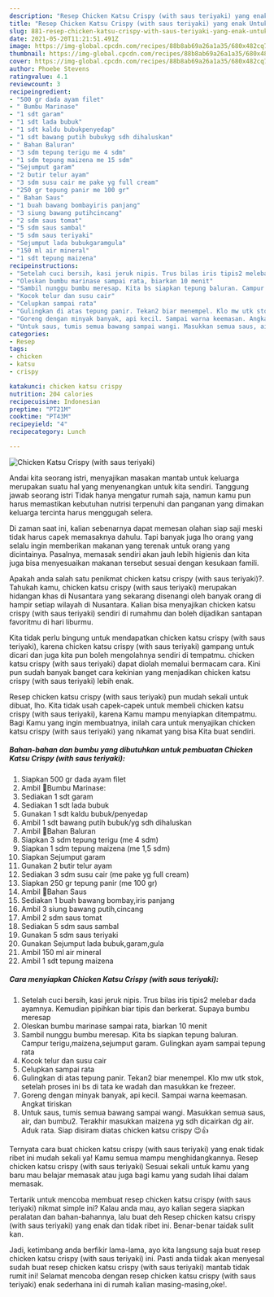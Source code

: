 ```yaml
---
description: "Resep Chicken Katsu Crispy (with saus teriyaki) yang enak Untuk Jualan"
title: "Resep Chicken Katsu Crispy (with saus teriyaki) yang enak Untuk Jualan"
slug: 881-resep-chicken-katsu-crispy-with-saus-teriyaki-yang-enak-untuk-jualan
date: 2021-05-20T11:21:51.491Z
image: https://img-global.cpcdn.com/recipes/88b8ab69a26a1a35/680x482cq70/chicken-katsu-crispy-with-saus-teriyaki-foto-resep-utama.jpg
thumbnail: https://img-global.cpcdn.com/recipes/88b8ab69a26a1a35/680x482cq70/chicken-katsu-crispy-with-saus-teriyaki-foto-resep-utama.jpg
cover: https://img-global.cpcdn.com/recipes/88b8ab69a26a1a35/680x482cq70/chicken-katsu-crispy-with-saus-teriyaki-foto-resep-utama.jpg
author: Phoebe Stevens
ratingvalue: 4.1
reviewcount: 3
recipeingredient:
- "500 gr dada ayam filet"
- " Bumbu Marinase"
- "1 sdt garam"
- "1 sdt lada bubuk"
- "1 sdt kaldu bubukpenyedap"
- "1 sdt bawang putih bubukyg sdh dihaluskan"
- " Bahan Baluran"
- "3 sdm tepung terigu me 4 sdm"
- "1 sdm tepung maizena me 15 sdm"
- "Sejumput garam"
- "2 butir telur ayam"
- "3 sdm susu cair me pake yg full cream"
- "250 gr tepung panir me 100 gr"
- " Bahan Saus"
- "1 buah bawang bombayiris panjang"
- "3 siung bawang putihcincang"
- "2 sdm saus tomat"
- "5 sdm saus sambal"
- "5 sdm saus teriyaki"
- "Sejumput lada bubukgaramgula"
- "150 ml air mineral"
- "1 sdt tepung maizena"
recipeinstructions:
- "Setelah cuci bersih, kasi jeruk nipis. Trus bilas iris tipis2 melebar dada ayamnya. Kemudian pipihkan biar tipis dan berkerat. Supaya bumbu meresap"
- "Oleskan bumbu marinase sampai rata, biarkan 10 menit"
- "Sambil nunggu bumbu meresap. Kita bs siapkan tepung baluran. Campur terigu,maizena,sejumput garam. Gulingkan ayam sampai tepung rata"
- "Kocok telur dan susu cair"
- "Celupkan sampai rata"
- "Gulingkan di atas tepung panir. Tekan2 biar menempel. Klo mw utk stok, setelah proses ini bs di tata ke wadah dan masukkan ke frezeer."
- "Goreng dengan minyak banyak, api kecil. Sampai warna keemasan. Angkat tiriskan"
- "Untuk saus, tumis semua bawang sampai wangi. Masukkan semua saus, air, dan bumbu2. Terakhir masukkan maizena yg sdh dicairkan dg air. Aduk rata. Siap disiram diatas chicken katsu crispy 😉👍"
categories:
- Resep
tags:
- chicken
- katsu
- crispy

katakunci: chicken katsu crispy 
nutrition: 204 calories
recipecuisine: Indonesian
preptime: "PT21M"
cooktime: "PT43M"
recipeyield: "4"
recipecategory: Lunch

---
```



![Chicken Katsu Crispy (with saus teriyaki)](https://img-global.cpcdn.com/recipes/88b8ab69a26a1a35/680x482cq70/chicken-katsu-crispy-with-saus-teriyaki-foto-resep-utama.jpg)

Andai kita seorang istri, menyajikan masakan mantab untuk keluarga merupakan suatu hal yang menyenangkan untuk kita sendiri. Tanggung jawab seorang istri Tidak hanya mengatur rumah saja, namun kamu pun harus memastikan kebutuhan nutrisi terpenuhi dan panganan yang dimakan keluarga tercinta harus menggugah selera.

Di zaman  saat ini, kalian sebenarnya dapat memesan olahan siap saji meski tidak harus capek memasaknya dahulu. Tapi banyak juga lho orang yang selalu ingin memberikan makanan yang terenak untuk orang yang dicintainya. Pasalnya, memasak sendiri akan jauh lebih higienis dan kita juga bisa menyesuaikan makanan tersebut sesuai dengan kesukaan famili. 



Apakah anda salah satu penikmat chicken katsu crispy (with saus teriyaki)?. Tahukah kamu, chicken katsu crispy (with saus teriyaki) merupakan hidangan khas di Nusantara yang sekarang disenangi oleh banyak orang di hampir setiap wilayah di Nusantara. Kalian bisa menyajikan chicken katsu crispy (with saus teriyaki) sendiri di rumahmu dan boleh dijadikan santapan favoritmu di hari liburmu.

Kita tidak perlu bingung untuk mendapatkan chicken katsu crispy (with saus teriyaki), karena chicken katsu crispy (with saus teriyaki) gampang untuk dicari dan juga kita pun boleh mengolahnya sendiri di tempatmu. chicken katsu crispy (with saus teriyaki) dapat diolah memalui bermacam cara. Kini pun sudah banyak banget cara kekinian yang menjadikan chicken katsu crispy (with saus teriyaki) lebih enak.

Resep chicken katsu crispy (with saus teriyaki) pun mudah sekali untuk dibuat, lho. Kita tidak usah capek-capek untuk membeli chicken katsu crispy (with saus teriyaki), karena Kamu mampu menyiapkan ditempatmu. Bagi Kamu yang ingin membuatnya, inilah cara untuk menyajikan chicken katsu crispy (with saus teriyaki) yang nikamat yang bisa Kita buat sendiri.

<!--inarticleads1-->

##### Bahan-bahan dan bumbu yang dibutuhkan untuk pembuatan Chicken Katsu Crispy (with saus teriyaki):

1. Siapkan 500 gr dada ayam filet
1. Ambil  🍲Bumbu Marinase:
1. Sediakan 1 sdt garam
1. Sediakan 1 sdt lada bubuk
1. Gunakan 1 sdt kaldu bubuk/penyedap
1. Ambil 1 sdt bawang putih bubuk/yg sdh dihaluskan
1. Ambil  🍲Bahan Baluran
1. Siapkan 3 sdm tepung terigu (me 4 sdm)
1. Siapkan 1 sdm tepung maizena (me 1,5 sdm)
1. Siapkan Sejumput garam
1. Gunakan 2 butir telur ayam
1. Sediakan 3 sdm susu cair (me pake yg full cream)
1. Siapkan 250 gr tepung panir (me 100 gr)
1. Ambil  🍲Bahan Saus
1. Sediakan 1 buah bawang bombay,iris panjang
1. Ambil 3 siung bawang putih,cincang
1. Ambil 2 sdm saus tomat
1. Sediakan 5 sdm saus sambal
1. Gunakan 5 sdm saus teriyaki
1. Gunakan Sejumput lada bubuk,garam,gula
1. Ambil 150 ml air mineral
1. Ambil 1 sdt tepung maizena




<!--inarticleads2-->

##### Cara menyiapkan Chicken Katsu Crispy (with saus teriyaki):

1. Setelah cuci bersih, kasi jeruk nipis. Trus bilas iris tipis2 melebar dada ayamnya. Kemudian pipihkan biar tipis dan berkerat. Supaya bumbu meresap
1. Oleskan bumbu marinase sampai rata, biarkan 10 menit
1. Sambil nunggu bumbu meresap. Kita bs siapkan tepung baluran. Campur terigu,maizena,sejumput garam. Gulingkan ayam sampai tepung rata
1. Kocok telur dan susu cair
1. Celupkan sampai rata
1. Gulingkan di atas tepung panir. Tekan2 biar menempel. Klo mw utk stok, setelah proses ini bs di tata ke wadah dan masukkan ke frezeer.
1. Goreng dengan minyak banyak, api kecil. Sampai warna keemasan. Angkat tiriskan
1. Untuk saus, tumis semua bawang sampai wangi. Masukkan semua saus, air, dan bumbu2. Terakhir masukkan maizena yg sdh dicairkan dg air. Aduk rata. Siap disiram diatas chicken katsu crispy 😉👍




Ternyata cara buat chicken katsu crispy (with saus teriyaki) yang enak tidak ribet ini mudah sekali ya! Kamu semua mampu menghidangkannya. Resep chicken katsu crispy (with saus teriyaki) Sesuai sekali untuk kamu yang baru mau belajar memasak atau juga bagi kamu yang sudah lihai dalam memasak.

Tertarik untuk mencoba membuat resep chicken katsu crispy (with saus teriyaki) nikmat simple ini? Kalau anda mau, ayo kalian segera siapkan peralatan dan bahan-bahannya, lalu buat deh Resep chicken katsu crispy (with saus teriyaki) yang enak dan tidak ribet ini. Benar-benar taidak sulit kan. 

Jadi, ketimbang anda berfikir lama-lama, ayo kita langsung saja buat resep chicken katsu crispy (with saus teriyaki) ini. Pasti anda tiidak akan menyesal sudah buat resep chicken katsu crispy (with saus teriyaki) mantab tidak rumit ini! Selamat mencoba dengan resep chicken katsu crispy (with saus teriyaki) enak sederhana ini di rumah kalian masing-masing,oke!.

